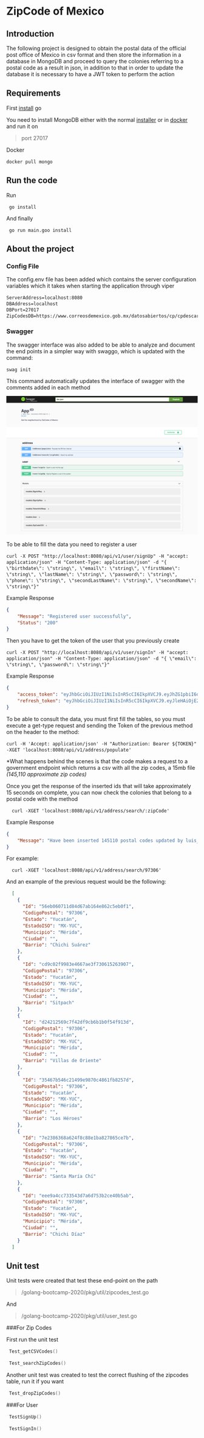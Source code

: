 # ZipCode of Mexico
  
## Introduction  
  
The following project is designed to obtain the postal data of the official post office of Mexico in csv format and then store the information in a database in MongoDB and proceed to query the colonies referring to a postal code as a result in json, in addition to that in order to update the database it is necessary to have a JWT token to perform the action  
  
## Requirements  

First [install](https://golang.org/doc/install) go 
  
You need to install MongoDB either with the normal [installer](https://docs.mongodb.com/manual/installation/) or in  [docker](https://docs.docker.com/get-docker/) and run it on

> port 27017

Docker

```shell script
docker pull mongo
```

## Run the code

Run

```shell script
 go install
```

And finally

 ```shell script
  go run main.goo install
 ```

## About the project

### Config File

The config.env file has been added which contains the server configuration variables which it takes when starting the application through viper

 ```shell script
ServerAddress=localhost:8080
DBAddress=localhost
DBPort=27017
ZipCodesDB=https://www.correosdemexico.gob.mx/datosabiertos/cp/cpdescarga.txt
 ```


### Swagger

The swagger interface was also added to be able to analyze and document the end points in a simpler way with swaggo, which is updated with the command:
 ```shell script
swag init
 ```
This command automatically updates the interface of swagger with the comments added in each method

![Sawgger Interface](https://github.com/AlonSerrano/golang-bootcamp-2020/blob/Final_Deliverable/captures/swagger.png)

To be able to fill the data you need to register a user
```shell script
curl -X POST "http://localhost:8080/api/v1/user/signUp" -H "accept: application/json" -H "Content-Type: application/json" -d "{ \"birthdate\": \"string\", \"email\": \"string\", \"firstName\": \"string\", \"lastName\": \"string\", \"password\": \"string\", \"phone\": \"string\", \"secondLastName\": \"string\", \"secondName\": \"string\"}"
```

Example Response
```json
{
    "Message": "Registered user successfully",
    "Status": "200"
}
```

Then you have to get the token of the user that you previously create
```shell script
curl -X POST "http://localhost:8080/api/v1/user/signIn" -H "accept: application/json" -H "Content-Type: application/json" -d "{ \"email\": \"string\", \"password\": \"string\"}"
```
Example Response
```json
{
    "access_token": "eyJhbGciOiJIUzI1NiIsInR5cCI6IkpXVCJ9.eyJhZG1pbiI6dHJ1ZSwiZW1haWwiOiJsdWlzX2Fsb25zb0BvdXRsb29rLmNvbSIsImV4cCI6MTYwNzkxMTYyMCwiZmlyc3ROYW1lIjoiTHVpcyIsImxhc3ROYW1lIjoiU2VycmFubyIsInN1YiI6MX0.ajRc7Jly3GVgsstryNbB8BuZcIDODIcUuOOk2Midjmo",
    "refresh_token": "eyJhbGciOiJIUzI1NiIsInR5cCI6IkpXVCJ9.eyJleHAiOjE2MDc5OTcxMjAsInN1YiI6MX0.sKcKidaW3BJ-JChRypy9H5PHQcgd1xCks4T2C3sknr0"
}
```

To be able to consult the data, you must first fill the tables, so you must execute a get-type request and sending the Token of the previous method on the header to the method:

```shell script
curl -H 'Accept: application/json' -H "Authorization: Bearer ${TOKEN}" -XGET 'localhost:8080/api/v1/address/populate'
```


*What happens behind the scenes is that the code makes a request to a government endpoint which returns a csv with all the zip codes, a 15mb file _(145,110 approximate zip codes)_

Once you get the response of the inserted ids that will take approximately 15 seconds on complete, you can now check the colonies that belong to a postal code with the method

```shell script
  curl -XGET 'localhost:8080/api/v1/address/search/:zipCode'
```

Example Response
```json
{
    "Message": "Have been inserted 145110 postal codes updated by luis_alonso@outlook.com"
}
```

For example:

```shell script
  curl -XGET 'localhost:8080/api/v1/address/search/97306'
```

And an example of the previous request would be the following:

  ```json
    [
      {
        "Id": "56eb060711d84d67ab164e862c5eb0f1",
        "CodigoPostal": "97306",
        "Estado": "Yucatán",
        "EstadoISO": "MX-YUC",
        "Municipio": "Mérida",
        "Ciudad": "",
        "Barrio": "Chichi Suárez"
      },
      {
        "Id": "cd9c02f9983e4667ae3f730615263907",
        "CodigoPostal": "97306",
        "Estado": "Yucatán",
        "EstadoISO": "MX-YUC",
        "Municipio": "Mérida",
        "Ciudad": "",
        "Barrio": "Sitpach"
      },
      {
        "Id": "d24212569c7f42df9cb6b1b0f54f913d",
        "CodigoPostal": "97306",
        "Estado": "Yucatán",
        "EstadoISO": "MX-YUC",
        "Municipio": "Mérida",
        "Ciudad": "",
        "Barrio": "Villas de Oriente"
      },
      {
        "Id": "35467b546c21499e9870c4861fb8257d",
        "CodigoPostal": "97306",
        "Estado": "Yucatán",
        "EstadoISO": "MX-YUC",
        "Municipio": "Mérida",
        "Ciudad": "",
        "Barrio": "Los Héroes"
      },
      {
        "Id": "7e2386368a624f8c88e1ba827865ce7b",
        "CodigoPostal": "97306",
        "Estado": "Yucatán",
        "EstadoISO": "MX-YUC",
        "Municipio": "Mérida",
        "Ciudad": "",
        "Barrio": "Santa María Chí"
      },
      {
        "Id": "eee9a4cc733543d7a6d753b2ce40b5ab",
        "CodigoPostal": "97306",
        "Estado": "Yucatán",
        "EstadoISO": "MX-YUC",
        "Municipio": "Mérida",
        "Ciudad": "",
        "Barrio": "Chichi Díaz"
      }
    ]
```

## Unit test

Unit tests were created that test these end-point on the path

> /golang-bootcamp-2020/pkg/util/zipcodes_test.go

And

> /golang-bootcamp-2020/pkg/util/user_test.go

###For Zip Codes

First run the unit test

 ```go
  Test_getCSVCodes()
```

 ```go
  Test_searchZipCodes()
```

Another unit test was created to test the correct flushing of the zipcodes table, run it if you want

 ```go
  Test_dropZipCodes()
```

###For User
 ```go
  TestSignUp()
```


 ```go
  TestSignIn()
```

